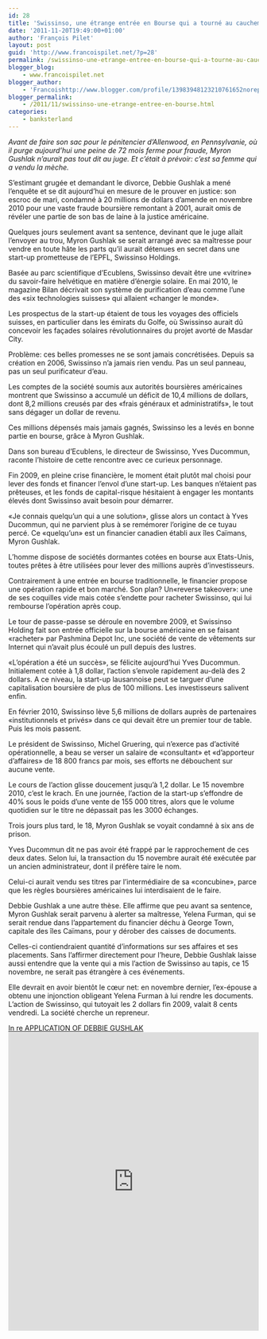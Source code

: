 ```yaml
---
id: 28
title: 'Swissinso, une étrange entrée en Bourse qui a tourné au cauchemar'
date: '2011-11-20T19:49:00+01:00'
author: 'François Pilet'
layout: post
guid: 'http://www.francoispilet.net/?p=28'
permalink: /swissinso-une-etrange-entree-en-bourse-qui-a-tourne-au-cauchemar/
blogger_blog:
    - www.francoispilet.net
blogger_author:
    - 'Francoishttp://www.blogger.com/profile/13983948123210761652noreply@blogger.com'
blogger_permalink:
    - /2011/11/swissinso-une-etrange-entree-en-bourse.html
categories:
    - banksterland
---
```


*Avant de faire son sac pour le pénitencier d’Allenwood, en Pennsylvanie, où il purge aujourd’hui une peine de 72 mois ferme pour fraude, Myron Gushlak n’aurait pas tout dit au juge. Et c’était à prévoir: c’est sa femme qui a vendu la mèche.*  
  
S’estimant grugée et demandant le divorce, Debbie Gushlak a mené l’enquête et se dit aujourd’hui en mesure de le prouver en justice: son escroc de mari, condamné à 20 millions de dollars d’amende en novembre 2010 pour une vaste fraude boursière remontant à 2001, aurait omis de révéler une partie de son bas de laine à la justice américaine.

Quelques jours seulement avant sa sentence, devinant que le juge allait l’envoyer au trou, Myron Gushlak se serait arrangé avec sa maîtresse pour vendre en toute hâte les parts qu’il aurait détenues en secret dans une start-up prometteuse de l’EPFL, Swissinso Holdings.

Basée au parc scientifique d’Ecublens, Swissinso devait être une «vitrine» du savoir-faire helvétique en matière d’énergie solaire. En mai 2010, le magazine Bilan décrivait son système de purification d’eau comme l’une des «six technologies suisses» qui allaient «changer le monde».

Les prospectus de la start-up étaient de tous les voyages des officiels suisses, en particulier dans les émirats du Golfe, où Swissinso aurait dû concevoir les façades solaires révolutionnaires du projet avorté de Masdar City.

Problème: ces belles promesses ne se sont jamais concrétisées. Depuis sa création en 2006, Swissinso n’a jamais rien vendu. Pas un seul panneau, pas un seul purificateur d’eau.

Les comptes de la société soumis aux autorités boursières américaines montrent que Swissinso a accumulé un déficit de 10,4 millions de dollars, dont 8,2 millions creusés par des «frais généraux et administratifs», le tout sans dégager un dollar de revenu.

Ces millions dépensés mais jamais gagnés, Swissinso les a levés en bonne partie en bourse, grâce à Myron Gushlak.

Dans son bureau d’Ecublens, le directeur de Swissinso, Yves Ducommun, raconte l’histoire de cette rencontre avec ce curieux personnage.

Fin 2009, en pleine crise financière, le moment était plutôt mal choisi pour lever des fonds et financer l’envol d’une start-up. Les banques n’étaient pas prêteuses, et les fonds de capital-risque hésitaient à engager les montants élevés dont Swissinso avait besoin pour démarrer.

«Je connais quelqu’un qui a une solution», glisse alors un contact à Yves Ducommun, qui ne parvient plus à se remémorer l’origine de ce tuyau percé. Ce «quelqu’un» est un financier canadien établi aux îles Caïmans, Myron Gushlak.

L’homme dispose de sociétés dormantes cotées en bourse aux Etats-Unis, toutes prêtes à être utilisées pour lever des millions auprès d’investisseurs.

Contrairement à une entrée en bourse traditionnelle, le financier propose une opération rapide et bon marché. Son plan? Un«reverse takeover»: une de ses coquilles vide mais cotée s’endette pour racheter Swissinso, qui lui rembourse l’opération après coup.

Le tour de passe-passe se déroule en novembre 2009, et Swissinso Holding fait son entrée officielle sur la bourse américaine en se faisant «racheter» par Pashmina Depot Inc, une société de vente de vêtements sur Internet qui n’avait plus écoulé un pull depuis des lustres.

«L’opération a été un succès», se félicite aujourd’hui Yves Ducommun. Initialement cotée à 1,8 dollar, l’action s’envole rapidement au-delà des 2 dollars. A ce niveau, la start-up lausannoise peut se targuer d’une capitalisation boursière de plus de 100 millions. Les investisseurs salivent enfin.

En février 2010, Swissinso lève 5,6 millions de dollars auprès de partenaires «institutionnels et privés» dans ce qui devait être un premier tour de table. Puis les mois passent.

Le président de Swissinso, Michel Gruering, qui n’exerce pas d’activité opérationnelle, a beau se verser un salaire de «consultant» et «d’apporteur d’affaires» de 18 800 francs par mois, ses efforts ne débouchent sur aucune vente.

Le cours de l’action glisse doucement jusqu’à 1,2 dollar. Le 15 novembre 2010, c’est le krach. En une journée, l’action de la start-up s’effondre de 40% sous le poids d’une vente de 155 000 titres, alors que le volume quotidien sur le titre ne dépassait pas les 3000 échanges.

Trois jours plus tard, le 18, Myron Gushlak se voyait condamné à six ans de prison.

Yves Ducommun dit ne pas avoir été frappé par le rapprochement de ces deux dates. Selon lui, la transaction du 15 novembre aurait été exécutée par un ancien administrateur, dont il préfère taire le nom.

Celui-ci aurait vendu ses titres par l’intermédiaire de sa «concubine», parce que les règles boursières américaines lui interdisaient de le faire.

Debbie Gushlak a une autre thèse. Elle affirme que peu avant sa sentence, Myron Gushlak serait parvenu à alerter sa maîtresse, Yelena Furman, qui se serait rendue dans l’appartement du financier déchu à George Town, capitale des îles Caïmans, pour y dérober des caisses de documents.

Celles-ci contiendraient quantité d’informations sur ses affaires et ses placements. Sans l’affirmer directement pour l’heure, Debbie Gushlak laisse aussi entendre que la vente qui a mis l’action de Swissinso au tapis, ce 15 novembre, ne serait pas étrangère à ces événements.

Elle devrait en avoir bientôt le cœur net: en novembre dernier, l’ex-épouse a obtenu une injonction obligeant Yelena Furman à lui rendre les documents. L’action de Swissinso, qui tutoyait les 2 dollars fin 2009, valait 8 cents vendredi. La société cherche un repreneur.

[In re APPLICATION OF DEBBIE GUSHLAK ](http://www.scribd.com/doc/78073873/In-re-APPLICATION-OF-DEBBIE-GUSHLAK "View In re APPLICATION OF DEBBIE GUSHLAK  on Scribd")<iframe data-aspect-ratio="0.770780856423174" data-auto-height="true" frameborder="0" height="600" id="doc_18744" loading="lazy" scrolling="no" src="http://www.scribd.com/embeds/78073873/content?start_page=1&view_mode=list&access_key=key-5dujsf4p9olnva04ci3" width="100%"></iframe><script>// <![CDATA[
(function() { var scribd = document.createElement("script"); scribd.type = "text/javascript"; scribd.async = true; scribd.src = "http://www.scribd.com/javascripts/embed_code/inject.js"; var s = document.getElementsByTagName("script")[0]; s.parentNode.insertBefore(scribd, s); })();
// ]]></script>